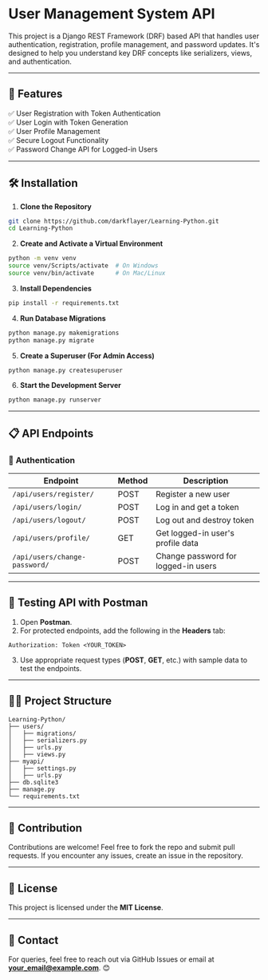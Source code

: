 # User Management System API

This project is a Django REST Framework (DRF) based API that handles user authentication, registration, profile management, and password updates. It's designed to help you understand key DRF concepts like serializers, views, and authentication.

---

## 🚀 Features
✅ User Registration with Token Authentication  
✅ User Login with Token Generation  
✅ User Profile Management  
✅ Secure Logout Functionality  
✅ Password Change API for Logged-in Users  

---

## 🛠️ Installation

1. **Clone the Repository**
```bash
git clone https://github.com/darkflayer/Learning-Python.git
cd Learning-Python
```

2. **Create and Activate a Virtual Environment**
```bash
python -m venv venv
source venv/Scripts/activate  # On Windows
source venv/bin/activate      # On Mac/Linux
```

3. **Install Dependencies**
```bash
pip install -r requirements.txt
```

4. **Run Database Migrations**
```bash
python manage.py makemigrations
python manage.py migrate
```

5. **Create a Superuser (For Admin Access)**
```bash
python manage.py createsuperuser
```

6. **Start the Development Server**
```bash
python manage.py runserver
```

---

## 📋 API Endpoints

### 🔐 **Authentication**
| Endpoint                  | Method | Description                        |
|--------------------------|---------|------------------------------------|
| `/api/users/register/`    | POST     | Register a new user               |
| `/api/users/login/`       | POST     | Log in and get a token             |
| `/api/users/logout/`      | POST     | Log out and destroy token          |
| `/api/users/profile/`     | GET      | Get logged-in user's profile data  |
| `/api/users/change-password/` | POST | Change password for logged-in users |

---

## 🧪 Testing API with Postman
1. Open **Postman**.  
2. For protected endpoints, add the following in the **Headers** tab:  
```
Authorization: Token <YOUR_TOKEN>
```
3. Use appropriate request types (**POST**, **GET**, etc.) with sample data to test the endpoints.

---

## 🧑‍💻 Project Structure
```
Learning-Python/
├── users/
│   ├── migrations/
│   ├── serializers.py
│   ├── urls.py
│   ├── views.py
├── myapi/
│   ├── settings.py
│   ├── urls.py
├── db.sqlite3
├── manage.py
└── requirements.txt
```

---

## 🤝 Contribution
Contributions are welcome! Feel free to fork the repo and submit pull requests. If you encounter any issues, create an issue in the repository.

---

## 📝 License
This project is licensed under the **MIT License**.

---

## 📧 Contact
For queries, feel free to reach out via GitHub Issues or email at **your_email@example.com**. 😊

